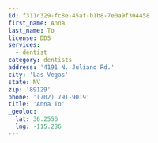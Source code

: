 ```yaml
---
id: f311c329-fc8e-45af-b1b8-7e0a9f304458
first_name: Anna
last_name: To
license: DDS
services:
  - dentist
category: dentists
address: '4191 N. Juliano Rd.'
city: 'Las Vegas'
state: NV
zip: '89129'
phone: '(702) 791-9019'
title: 'Anna To'
_geoloc:
  lat: 36.2556
  lng: -115.286
---
```

